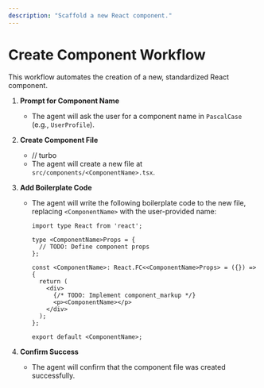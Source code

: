 ```yaml
---
description: "Scaffold a new React component."
---
```


# Create Component Workflow

This workflow automates the creation of a new, standardized React component.

1. **Prompt for Component Name**
   - The agent will ask the user for a component name in `PascalCase` (e.g., `UserProfile`).

2. **Create Component File**
   - // turbo
   - The agent will create a new file at `src/components/<ComponentName>.tsx`.

3. **Add Boilerplate Code**
   - The agent will write the following boilerplate code to the new file, replacing `<ComponentName>` with the user-provided name:

     ```tsx
     import type React from 'react';

     type <ComponentName>Props = {
       // TODO: Define component props
     };

     const <ComponentName>: React.FC<<ComponentName>Props> = ({}) => {
       return (
         <div>
           {/* TODO: Implement component_markup */}
           <p><ComponentName></p>
         </div>
       );
     };

     export default <ComponentName>;
     ```

4. **Confirm Success**
   - The agent will confirm that the component file was created successfully.
